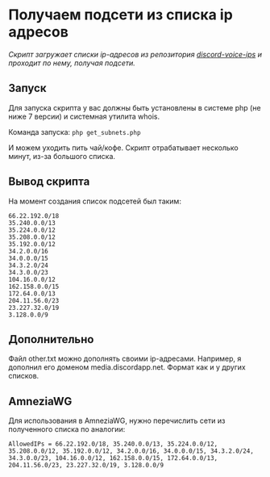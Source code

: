 # Получаем подсети из списка ip адресов

_Скрипт загружает списки ip-адресов из репозитория [discord-voice-ips](https://github.com/GhostRooter0953/discord-voice-ips) и проходит по нему, получая подсети._

## Запуск
Для запуска скрипта у вас должны быть установлены в системе php (не ниже 7 версии) и системная утилита whois.

Команда запуска:
```php get_subnets.php```

И можем уходить пить чай/кофе. Скрипт отрабатывает несколько минут, из-за большого списка.

## Вывод скрипта
На момент создания список подсетей был таким:
```
66.22.192.0/18
35.240.0.0/13
35.224.0.0/12
35.208.0.0/12
35.192.0.0/12
34.2.0.0/16
34.0.0.0/15
34.3.2.0/24
34.3.0.0/23
104.16.0.0/12
162.158.0.0/15
172.64.0.0/13
204.11.56.0/23
23.227.32.0/19
3.128.0.0/9
```

## Дополнительно
Файл other.txt можно дополнять своими ip-адресами. Например, я дополнил его доменом media.discordapp.net. Формат как и у других списков.

## AmneziaWG
Для использования в AmneziaWG, нужно перечислить сети из полученного списка по аналогии:
```
AllowedIPs = 66.22.192.0/18, 35.240.0.0/13, 35.224.0.0/12, 35.208.0.0/12, 35.192.0.0/12, 34.2.0.0/16, 34.0.0.0/15, 34.3.2.0/24, 34.3.0.0/23, 104.16.0.0/12, 162.158.0.0/15, 172.64.0.0/13, 204.11.56.0/23, 23.227.32.0/19, 3.128.0.0/9

```
